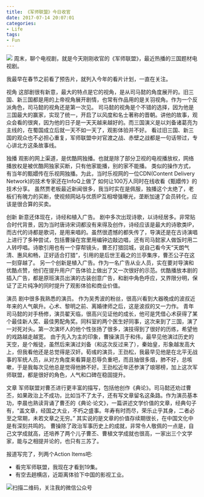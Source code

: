 ```yaml
---
title: 《军师联盟》今日收官
date: 2017-07-14 20:07:01
categories:
- Life
tags:
- Fun
---
```

![](/images/junshilianmeng.jpg)
周末，聊个电视剧，就是今天刚刚收官的《军师联盟》，最近热播的三国题材电视剧。

我最早在春节之前看了预告片，就列入今年的看片计划，一直在关注。

视角
这部剧很有新意，最大的特点是它的视角，是从司马懿的角度展开的。旧三国、新三国都是用的上帝视角展开剧情，也常有作品用的是关羽视角。作为一个反派角色，司马懿的视角还是第一次见。
司马懿的视角是个不错的选择，因为他是三国最大的赢家，实现了统一，开启了以风度和名士著称的晋朝。讲他的故事，观众会看的很爽，因为他的日子是一天天越来越好的。而三国演义是以刘备诸葛亮为主线的，在蜀国成立后就一天不如一天了，观影体验并不好。
看过旧三国、新三国的观众也不必担心重复，军师联盟中对官渡之战、赤壁之战都是一句话带过，专心讲北方这条故事线。

独播
观影的网上渠道，是优酷网独播。也就是除了部分卫视的电视播放权，网络播放权是被优酷网独家买断，只有他家能播，别的家不能播。
类似的操作方式，有当年的甄嬛传在乐视网独播。为此，当时乐视网的一位CDN(Content Delivery Network)的技术专家还在InfoQ上做了 如何让100万人同时在线收看《甄嬛传》的技术分享。
虽然贾老板最近新闻很多，我当时实在是佩服，独播这个太绝了，老板们有魄力的买断，使视频网站与优质IP互相增强曝光，垄断加速了会员转化，应该是很合算的买卖。

创新
新意还体现在，诗经和植入广告。
剧中多次出现诗歌，以诗经居多。非常贴合时代背景，因为当时唐诗宋词都没有来得及创作，诗经应该是最大的诗歌类IP，而古代的诗都是歌词，是用来唱的。虽然很遗憾的都失传了，导演还是在古诗演唱上进行了多种尝试，包括曹操在宫里用编钟边敲边唱，还有司马懿家人做饭时用二人转哼唱。诗歌引用也有一个穿帮镜头，曹丕打猎回城，说自己看今天“天朗气清、惠风和畅，正好适合打猎”，引用的是后世王羲之的兰亭集序，曹丕公子在这一刻穿越了。
另一个创新是植入广告。作为一名广告从业人员，实在要对导演和优酷点赞，他们在提升用户广告体验上做出了又一次很好的示范。优酷播放本剧的插入广告，都是原班演员出演的古装创意广告，和剧中角色呼应，又界限分明，保证了正片纯净的同时提升了观影体验和商业价值。

演员
剧中很多我熟悉的演员。
作为吴秀波的粉丝，很高兴看到大器晚成的波叔近年来的人气飙升。心术、黎明之前、离婚律师之后，这是波叔的又一力作。
青年司马懿的对手杨修，演员翟天临，很高兴见证他的成长，他可是凭借心术获得了某个最佳新人奖、最佳男配角奖。同科室的两个医生好同事，这次来到了三国，演了一对死对头。第一次演坏人的他个性张扬了很多，演技得到了很好的历练，希望他的戏路越走越宽。
由于先入为主的印象，曹操演员于和伟，最早见他演过历史的天空，是个叛徒，虽然后来演过刘备（和这次反过来了），秦始皇，形象越发高大上，但我看他还是总觉得是汉奸。荀彧的演员，王劲松，我最早见他是在北平无战事的军统人员，从对方角度来看算是忍辱负重吧，而且抽很多烟，肺不好，总咳嗽，于是我每次见他总是觉得他肺不好。王劲松近年还参演了琅琊榜，加上这次军师联盟，都是很好的角色，人气和口碑在稳固提升。

文章
军师联盟对曹丕进行更丰富的描写，包括他创作《典论》。司马懿还劝过曹丕，如果政治上不成功，比如当不了太子，还有写文章留名这条路。作为演员基本功，李晨也熟读背诵了曹丕的《典论·论文》，一篇讲述文学价值的文章，经典句子有，“盖文章，经国之大业，不朽之盛事。年寿有时而尽，荣乐止乎其身，二者必至之常期，未若文章之无穷。” 其实说的是文章的价值存续期很长，在中国文化中是有深刻共鸣的。
曹操除了政治军事历史上的成就，非常令人敬佩的一点是，自己文学成就高，还培养了两个儿子曹丕、曹植文学成就也很高，一家出三个文学家，能与之相提并论的，也只有三苏了。

报道写完了，列两个Action Items吧:
- 看完军师联盟，我现在才看到19集。
- 有空去趟横店，近距离体验下中国的影视工业。

![扫描二维码，关注我的微信公众号](/images/qrcode_songzheglobal_2017.jpg)
